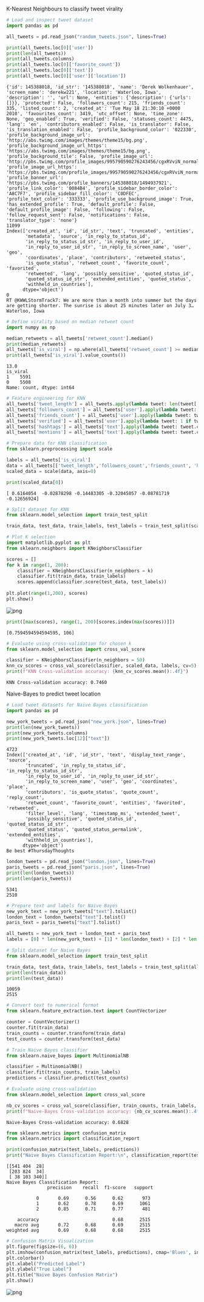 K-Nearest Neighbours to classify tweet virality


```python
# Load and inspect tweet dataset
import pandas as pd

all_tweets = pd.read_json("random_tweets.json", lines=True)

print(all_tweets.loc[0]['user'])
print(len(all_tweets))
print(all_tweets.columns)
print(all_tweets.loc[0]['favorite_count'])
print(all_tweets.loc[0]['text'])
print(all_tweets.loc[0]['user']['location'])
```

    {'id': 145388018, 'id_str': '145388018', 'name': 'Derek Wolkenhauer', 'screen_name': 'derekw221', 'location': 'Waterloo, Iowa', 'description': '', 'url': None, 'entities': {'description': {'urls': []}}, 'protected': False, 'followers_count': 215, 'friends_count': 335, 'listed_count': 2, 'created_at': 'Tue May 18 21:30:10 +0000 2010', 'favourites_count': 3419, 'utc_offset': None, 'time_zone': None, 'geo_enabled': True, 'verified': False, 'statuses_count': 4475, 'lang': 'en', 'contributors_enabled': False, 'is_translator': False, 'is_translation_enabled': False, 'profile_background_color': '022330', 'profile_background_image_url': 'http://abs.twimg.com/images/themes/theme15/bg.png', 'profile_background_image_url_https': 'https://abs.twimg.com/images/themes/theme15/bg.png', 'profile_background_tile': False, 'profile_image_url': 'http://pbs.twimg.com/profile_images/995790590276243456/cgxRVviN_normal.jpg', 'profile_image_url_https': 'https://pbs.twimg.com/profile_images/995790590276243456/cgxRVviN_normal.jpg', 'profile_banner_url': 'https://pbs.twimg.com/profile_banners/145388018/1494937921', 'profile_link_color': '0084B4', 'profile_sidebar_border_color': 'A8C7F7', 'profile_sidebar_fill_color': 'C0DFEC', 'profile_text_color': '333333', 'profile_use_background_image': True, 'has_extended_profile': True, 'default_profile': False, 'default_profile_image': False, 'following': False, 'follow_request_sent': False, 'notifications': False, 'translator_type': 'none'}
    11099
    Index(['created_at', 'id', 'id_str', 'text', 'truncated', 'entities',
           'metadata', 'source', 'in_reply_to_status_id',
           'in_reply_to_status_id_str', 'in_reply_to_user_id',
           'in_reply_to_user_id_str', 'in_reply_to_screen_name', 'user', 'geo',
           'coordinates', 'place', 'contributors', 'retweeted_status',
           'is_quote_status', 'retweet_count', 'favorite_count', 'favorited',
           'retweeted', 'lang', 'possibly_sensitive', 'quoted_status_id',
           'quoted_status_id_str', 'extended_entities', 'quoted_status',
           'withheld_in_countries'],
          dtype='object')
    0
    RT @KWWLStormTrack7: We are more than a month into summer but the days are getting shorter. The sunrise is about 25 minutes later on July 3…
    Waterloo, Iowa
    


```python
# Define virality based on median retweet count
import numpy as np

median_retweets = all_tweets['retweet_count'].median()
print(median_retweets)
all_tweets['is_viral'] = np.where(all_tweets['retweet_count'] >= median_retweets, 1, 0)
print(all_tweets['is_viral'].value_counts())
```

    13.0
    is_viral
    1    5591
    0    5508
    Name: count, dtype: int64
    


```python
# Feature engineering for KNN
all_tweets['tweet_length'] = all_tweets.apply(lambda tweet: len(tweet['text']), axis=1)
all_tweets['followers_count'] = all_tweets['user'].apply(lambda tweet: tweet['followers_count'])
all_tweets['friends_count'] = all_tweets['user'].apply(lambda tweet: tweet['friends_count'])
all_tweets['verified'] = all_tweets['user'].apply(lambda tweet: 1 if tweet['verified'] == True else 0)
all_tweets['hashtags'] = all_tweets['text'].apply(lambda tweet: tweet.count("#"))
all_tweets['mentions'] = all_tweets['text'].apply(lambda tweet: tweet.count("@"))
```


```python
# Prepare data for KNN classification
from sklearn.preprocessing import scale

labels = all_tweets['is_viral']
data = all_tweets[['tweet_length','followers_count','friends_count', 'hashtags', 'mentions', 'verified']]
scaled_data = scale(data, axis=0)

print(scaled_data[0])
```

    [ 0.6164054  -0.02878298 -0.14483305 -0.32045057 -0.08781719 -0.12656924]
    


```python
# Split dataset for KNN
from sklearn.model_selection import train_test_split

train_data, test_data, train_labels, test_labels = train_test_split(scaled_data, labels, test_size = 0.2, random_state = 1)
```


```python
# Plot K selection
import matplotlib.pyplot as plt
from sklearn.neighbors import KNeighborsClassifier

scores = []
for k in range(1, 200):
    classifier = KNeighborsClassifier(n_neighbors = k)
    classifier.fit(train_data, train_labels)
    scores.append(classifier.score(test_data, test_labels))
    
plt.plot(range(1,200), scores)
plt.show()
```


    
![png](output_6_0.png)
    



```python
print([max(scores), range(1, 200)[scores.index(max(scores))]])
```

    [0.7594594594594595, 106]
    


```python
# Evaluate using cross-validation for chosen k
from sklearn.model_selection import cross_val_score

classifier = KNeighborsClassifier(n_neighbors = 50)
knn_cv_scores = cross_val_score(classifier, scaled_data, labels, cv=5)
print(f"KNN Cross-validation accuracy: {knn_cv_scores.mean():.4f}")
```

    KNN Cross-validation accuracy: 0.7460
    

Naive-Bayes to predict tweet location


```python
# Load tweet datasets for Naive Bayes classification
import pandas as pd

new_york_tweets = pd.read_json("new_york.json", lines=True)
print(len(new_york_tweets))
print(new_york_tweets.columns)
print(new_york_tweets.loc[12]["text"])
```

    4723
    Index(['created_at', 'id', 'id_str', 'text', 'display_text_range', 'source',
           'truncated', 'in_reply_to_status_id', 'in_reply_to_status_id_str',
           'in_reply_to_user_id', 'in_reply_to_user_id_str',
           'in_reply_to_screen_name', 'user', 'geo', 'coordinates', 'place',
           'contributors', 'is_quote_status', 'quote_count', 'reply_count',
           'retweet_count', 'favorite_count', 'entities', 'favorited', 'retweeted',
           'filter_level', 'lang', 'timestamp_ms', 'extended_tweet',
           'possibly_sensitive', 'quoted_status_id', 'quoted_status_id_str',
           'quoted_status', 'quoted_status_permalink', 'extended_entities',
           'withheld_in_countries'],
          dtype='object')
    Be best #ThursdayThoughts
    


```python
london_tweets = pd.read_json("london.json", lines=True)
paris_tweets = pd.read_json("paris.json", lines=True)
print(len(london_tweets))
print(len(paris_tweets))
```

    5341
    2510
    


```python
# Prepare text and labels for Naive Bayes
new_york_text = new_york_tweets["text"].tolist()
london_text = london_tweets["text"].tolist()
paris_text = paris_tweets["text"].tolist()

all_tweets = new_york_text + london_text + paris_text
labels = [0] * len(new_york_text) + [1] * len(london_text) + [2] * len(paris_text)
```


```python
# Split dataset for Naive Bayes
from sklearn.model_selection import train_test_split

train_data, test_data, train_labels, test_labels = train_test_split(all_tweets, labels, test_size = 0.2, random_state = 1)
print(len(train_data))
print(len(test_data))
```

    10059
    2515
    


```python
# Convert text to numerical format
from sklearn.feature_extraction.text import CountVectorizer

counter = CountVectorizer()
counter.fit(train_data)
train_counts = counter.transform(train_data)
test_counts = counter.transform(test_data)
```


```python
# Train Naive Bayes classifier
from sklearn.naive_bayes import MultinomialNB

classifier = MultinomialNB()
classifier.fit(train_counts, train_labels)
predictions = classifier.predict(test_counts)
```


```python
# Evaluate using cross-validation
from sklearn.model_selection import cross_val_score

nb_cv_scores = cross_val_score(classifier, train_counts, train_labels, cv=5)
print(f"Naive-Bayes Cross-validation accuracy: {nb_cv_scores.mean():.4f}")
```

    Naive-Bayes Cross-validation accuracy: 0.6828
    


```python
from sklearn.metrics import confusion_matrix
from sklearn.metrics import classification_report

print(confusion_matrix(test_labels, predictions))
print("Naive Bayes Classification Report:\n", classification_report(test_labels, predictions))
```

    [[541 404  28]
     [203 824  34]
     [ 38 103 340]]
    Naive Bayes Classification Report:
                   precision    recall  f1-score   support
    
               0       0.69      0.56      0.62       973
               1       0.62      0.78      0.69      1061
               2       0.85      0.71      0.77       481
    
        accuracy                           0.68      2515
       macro avg       0.72      0.68      0.69      2515
    weighted avg       0.69      0.68      0.68      2515
    
    


```python
# Confusion Matrix Visualization
plt.figure(figsize=(6, 6))
plt.imshow(confusion_matrix(test_labels, predictions), cmap='Blues', interpolation='nearest')
plt.colorbar()
plt.xlabel("Predicted Label")
plt.ylabel("True Label")
plt.title("Naive Bayes Confusion Matrix")
plt.show()
```


    
![png](output_18_0.png)
    

